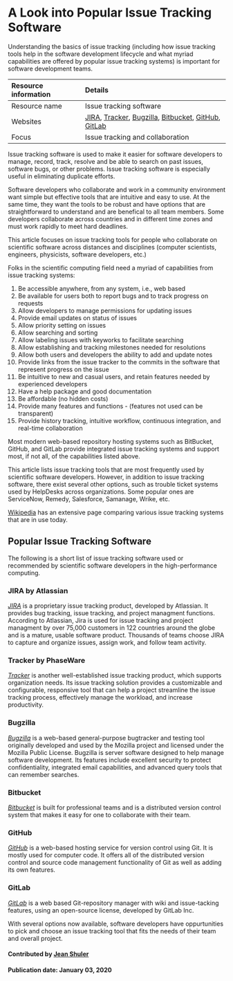 # A Look into Popular Issue Tracking Software

Understanding the basics of issue tracking (including how issue tracking tools help in the software development lifecycle and what myriad capabilities are offered by popular issue tracking systems) is important for software development teams.

Resource information | Details 
:--- | :--- 
Resource name | Issue tracking software
Websites | [JIRA](https://www.atlassian.com/software/jira), [Tracker](https://www.capterra.com/p/115913/Tracker/), [Bugzilla](https://www.bugzilla.org/), [Bitbucket](https://bitbucket.org), [GitHub](http://github.com), [GitLab](http://www.gitlab.com)
Focus | Issue tracking and collaboration
 
Issue tracking software is used to make it easier for software developers to manage, record, track, resolve and be able to 
search on past issues, software bugs, or other problems. Issue tracking software is especially useful in eliminating 
duplicate efforts. 
 
Software developers who collaborate and work in a community environment want simple but effective tools that are intuitive and easy to use. At the same time, they want the tools to be robust and have options that are straightforward to understand and are benefical to all team members. Some developers collaborate across countries and in different time zones and must work rapidly to meet hard deadlines. 

This article focuses on issue tracking tools for people who collaborate on scientific software across distances and disciplines (computer scientists, engineers, physicists, software developers, etc.) 

Folks in the scientific computing field need a myriad of capabilities from issue tracking systems:

1. Be accessible anywhere, from any system, i.e., web based
2. Be available for users both to report bugs and to track progress on requests
3. Allow developers to manage permissions for updating issues 
4. Provide email updates on status of issues
5. Allow priority setting on issues
6. Allow searching and sorting
7. Allow labeling issues with keyworks to facilitate searching
8. Allow establishing and tracking milestones needed for resolutions
9. Allow both users and developers the ability to add and update notes
10. Provide links from the issue tracker to the commits in the software that represent progress on the issue
11. Be intuitive to new and casual users, and retain features needed by experienced developers 
12. Have a help package and good documentation
13. Be affordable  (no hidden costs)
14. Provide many features and functions - (features not used can be transparent)
15. Provide history tracking, intuitive workflow, continuous integration, and real-time collaboration

Most modern web-based repository hosting systems such as BitBucket, GitHub, and GitLab provide integrated issue tracking systems and support most, if not all, of the capabilities listed above. 

This article lists issue tracking tools that are most frequently used by scientific software developers. However, in addition to issue tracking software, there exist several other options, such as trouble ticket systems used by HelpDesks across organizations. Some popular ones are ServiceNow, Remedy, Salesforce, Samanage, Wrike, etc.

[Wikipedia](https://en.wikipedia.org/wiki/Comparison_of_issue-tracking_systems) has an extensive page comparing various issue tracking systems that are in use today.


## Popular Issue Tracking Software

The following is a short list of issue tracking software used or recommended by scientific software developers in the high-performance computing.

### JIRA by Atlassian
*[JIRA](https://www.atlassian.com/software/jira)* is a proprietary issue tracking product, developed by Atlassian. It provides bug tracking, issue tracking, and project managment functions. According to Atlassian, Jira is used for issue tracking and project managment by over 75,000 customers in 122 countries around the globe and is a mature, usable software product. Thousands of teams choose JIRA to capture and organize issues, assign work, and follow team activity. 

### Tracker by PhaseWare
*[Tracker](https://www.capterra.com/p/115913/Tracker/)* is another well-established issue tracking product, which supports organization needs. Its issue tracking solution provides a customizable and configurable, responsive tool that can help a project streamline the issue tracking process, effectively manage the workload, and increase productivity.
   
### Bugzilla 
*[Bugzilla](https://www.bugzilla.org/)* is a web-based general-purpose bugtracker and testing tool originally developed and    used by the Mozilla project and licensed under the Mozilla Public License. Bugzilla is server software designed to help manage software development.  Its features include excellent security to protect confidentiality, integrated email capabilities, and advanced query tools that can remember searches. 
   
### Bitbucket
*[Bitbucket](https://bitbucket.org)* is built for professional teams and is a distributed version control system that makes it easy for one to collaborate with their team. 
  
### GitHub
*[GitHub](http://github.com)* is a web-based hosting service for version control using Git. It is mostly used for computer code. It offers all of the distributed version control and source code management functionality of Git as well as adding its own features.
  
### GitLab
*[GitLab](http://www.gitlab.com)* is a web based Git-repository manager with wiki and issue-tacking features, using an open-source license, developed by GitLab Inc. 
 
With several options now available, software developers have oppurtunities to pick and choose an issue tracking tool that fits the needs of their team and overall project.


#### Contributed by [Jean Shuler](https://github.com/JeanShuler "Jean Shuler")

#### Publication date: January 03, 2020

<!---
Publish: yes
Categories: Development
Topics: Issue Tracking 
Tags: Issue tracking 
Level: 2
Prerequisites: defaults
Aggregate: none
--->
